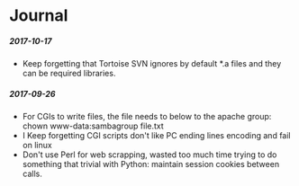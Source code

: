 Journal
=======

##### 2017-10-17

- Keep forgetting that Tortoise SVN ignores by default *.a files and they can be required libraries.

##### 2017-09-26

- For CGIs to write files, the file needs to below to the apache group: chown www-data:sambagroup file.txt
- I Keep forgetting CGI scripts don't like PC ending lines encoding and fail on linux
- Don't use Perl for web scrapping, wasted too much time trying to do something that trivial with Python:
  maintain session cookies between calls. 
